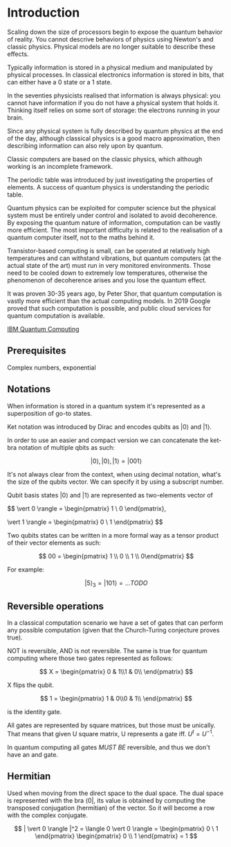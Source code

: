 # Introduction

Scaling down the size of processors begin to expose the quantum behavior of reality. You cannot descrive behaviors
of physics using Newton's and classic physics. Physical models are no longer suitable to describe these effects.

Typically information is stored in a physical medium and manipulated by physical processes. In classical electronics
information is stored in bits, that can either have a 0 state or a 1 state.

In the seventies physicists realised that information is always physical: you cannot have information if you do not
have a physical system that holds it. Thinking itself relies on some sort of storage: the electrons running in
your brain.

Since any physical system is fully described by quantum physics at the end of the day, although classical physics
is a good macro approximation, then describing information can also rely upon by quantum.

Classic computers are based on the classic physics, which although working is an incomplete framework.

The periodic table was introduced by just investigating the properties of elements. A success of quantum physics
is understanding the periodic table.

Quantum physics can be exploited for computer science but the physical system must be entirely under control and
isolated to avoid decoherence. By exposing the quantum nature of information, computation can be vastly more efficient.
The most important difficulty is related to the realisation of a quantum computer itself, not to the maths behind it.

Transistor-based computing is small, can be operated at relatively high temperatures and can withstand vibrations,
but quantum computers (at the actual state of the art) must run in very monitored environments. Those need to be
cooled down to extremely low temperatures, otherwise the phenomenon of decoherence arises and you lose the quantum
effect.

It was proven 30-35 years ago, by Peter Shor, that quantum computation is vastly more efficient than the actual computing
models. In 2019 Google proved that such computation is possible, and public cloud services for quantum computation
is available.

[IBM Quantum Computing](https://www.ibm.com/quantum)

## Prerequisites

Complex numbers, exponential

## Notations

When information is stored in a quantum system it's represented as a superposition of go-to states.

Ket notation was introduced by Dirac and encodes qubits as $\vert 0 \rangle$ and $\vert 1 \rangle$.

In order to use an easier and compact version we can concatenate the ket-bra notation of multiple qbits as such:

$$
\vert 0 \rangle, \vert 0 \rangle, \vert 1 \rangle = \vert 001 \rangle
$$

It's not always clear from the context, when using decimal notation, what's the size of the qubits vector. We can
specify it by using a subscript number.

Qubit basis states $\vert 0 \rangle$ and $\vert 1 \rangle$ are represented as two-elements vector of

$$
\vert 0 \rangle = \begin{pmatrix} 1 \\ 0 \end{pmatrix},

\vert 1 \rangle = \begin{pmatrix} 0 \\ 1 \end{pmatrix}
$$

Two qubits states can be written in a more formal way as a tensor product of their vector elements as such:

$$
00 = \begin{pmatrix} 1 \\ 0 \\ 1 \\ 0\end{pmatrix}
$$

For example:

$$
\vert5\rangle_3 = \vert101\rangle = ... TODO
$$

## Reversible operations

In a classical computation scenario we have a set of gates that can perform any possible computation
(given that the Church-Turing conjecture proves true).

NOT is reversible, AND is not reversible. The same is true for quantum computing where those two gates represented as
follows:

$$
X = \begin{pmatrix} 0 & 1\\1 & 0\\ \end{pmatrix}
$$

X flips the qubit.

$$
1 = \begin{pmatrix} 1 & 0\\0 & 1\\ \end{pmatrix}
$$

is the identity gate.

All gates are represented by square matrices, but those must be unically. That means that given U square matrix,
U represents a gate iff. $U^t = U^{-1}$.

In quantum computing all gates *MUST BE* reversible, and thus we don't have an and gate.

## Hermitian

Used when moving from the direct space to the dual space. The dual space is represented with the bra $\langle 0 \vert$,
its value is obtained by computing the transposed conjugation (hermitian) of the vector. So it will become a row with
the complex conjugate.

$$
| \vert 0 \rangle |^2 = \langle 0 \vert 0 \rangle =
\begin{pmatrix} 0 \ 1 \end{pmatrix}
\begin{pmatrix} 0 \\ 1 \end{pmatrix}
= 1
$$
